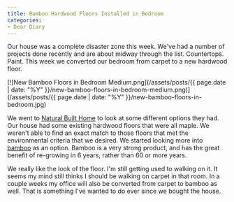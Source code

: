 ```yaml
---
title: Bamboo Hardwood Floors Installed in Bedroom
categories:
- Dear Diary
---
```


Our house was a complete disaster zone this week. We've had a number of projects done recently and are about midway through the list. Countertops. Paint. This week we converted our bedroom from carpet to a new hardwood floor.

[![New Bamboo Floors in Bedroom Medium.png](/assets/posts/{{ page.date | date: "%Y" }}/new-bamboo-floors-in-bedroom-medium.png)](/assets/posts/{{ page.date | date: "%Y" }}/new-bamboo-floors-in-bedroom.jpg)

We went to [Natural Built Home](http://www.naturalbuilthome.com/) to look at some different options they had. Our house had some existing hardwood floors that were all maple. We weren't able to find an exact match to those floors that met the environmental criteria that we desired. We started looking more into [bamboo](http://www.naturalbuilthome.com/products/14-bamboo) as an option. Bamboo is a very strong product, and has the great benefit of re-growing in 6 years, rather than 60 or more years.

We really like the look of the floor. I'm still getting used to walking on it. It seems my mind still thinks I should be walking on carpet in that room. In a couple weeks my office will also be converted from carpet to bamboo as well. That is something I've wanted to do ever since we bought the house.
